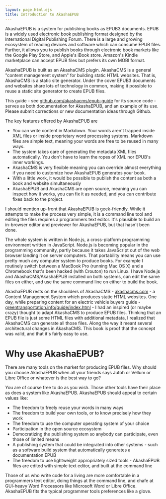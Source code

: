 ```yaml
---
layout: page.html.ejs
title: Introduction to AkashaEPUB
---
```


AkashaEPUB is a system for publishing books as EPUB3 documents.  EPUB is a widely used electronic book publishing format designed by the International Digital Publishing Forum.  There is a large and growing ecosystem of reading devices and software which can consume EPUB files.  Further, it allows you to publish books through electronic book markets like the Google Play Store, and Apple's iBook store.  Amazon's Kindle marketplace can accept EPUB files but prefers its own MOBI format.

AkashaEPUB is built as an AkashaCMS plugin.  AkashaCMS is a general "content management system" for building static HTML websites.  That is, AkashaCMS is a static site generator.  Under the cover EPUB3 documents and websites share lots of technology in common, making it possible to reuse a static site generator to create EPUB files.  

This guide - see [github.com/akashacms/epub-guide](https://github.com/akashacms/epub-guide) for its source code - serves as both documentation for AkashaEPUB, and an example of its use.  Please submit corrections or new documentation ideas through Github.

The key features offered by AkashaEPUB are

* You can write content in Markdown.  Your words aren't trapped inside XML files or inside proprietary word processing systems.  Markdown files are simple text, meaning your words are free to be reused in many ways.
* The system takes care of generating the metadata XML files automatically.  You don't have to learn the ropes of XML nor EPUB's inner workings.
* AkashaCMS is very flexible meaning you can override almost everything if you need to customize how AkashaEPUB generates your book.
* With a little work, it would be possible to publish the content as both a book and website simultaneously
* AkashaEPUB and AkashaCMS are open source, meaning you can inspect how it works, you can fix it as needed, and you can contribute fixes back to the project.

I should mention up-front that AkashaEPUB is geek-friendly.  While it attempts to make the process very simple, it is a command line tool and editing the files requires a programmers text editor.  It's plausible to build an in-browser editor and previewer for AkashaEPUB, but that hasn't been done.

The whole system is written in Node.js, a cross-platform programming environment written in JavaScript.  Node.js is becoming popular in the programming community, partly because it takes JavaScript out of the web browser landing it on server computers.  That portability means you can use pretty much any computer system to produce books.  For example I routinely switch between a MacBook Pro (running Mac OS X) and a Chromebook that's been hacked (with Crouton) to run Linux.  I have Node.js and AkashaCMS/AkashaEPUB installed on both systems, can edit the same files on either, and use the same command line on either to build the book.

AkashaEPUB rests on the shoulders of AkashaCMS - [akashacms.com](http://akashacms.com) - a Content Management System which produces static HTML websites.  One day, while preparing content for an electric vehicle buyers guide - [greentransportation.info/guide/index.html](http://greentransportation.info/guide/index.html) - I had an inspired (or maybe crazy) thought to adapt AkashaCMS to produce EPUB files.  Thinking that an EPUB file is just some HTML files with additional metadata, I realized that AkashaCMS can generate all those files.  Along the way it meant several architectural changes in AkashaCMS.  This book is proof that the concept was valid, and that it's fairly easy to use.

# Why use AkashaEPUB?

There are many tools on the market for producing EPUB files.  Why should you choose AkashaEPUB when all your friends says Jutoh or Vellum or Libre Office or whatever is the best way to go?

You are of course free to do as you wish.  Those other tools have their place as does a system like AkashaEPUB.  AkashaEPUB should appeal to certain values like:

* The freedom to freely reuse your words in many ways
* The freedom to build your own tools, or to know precisely how they work 
* The freedom to use the computer operating system of your choice
* Participation in the open source ecosystem
* Democratizing the publishing system so anybody can participate, even those of limited means
* A publishing system that could be integrated into other systems - such as a software build system that automatically generates a documentation EPUB
* The freedom to use lightweight appropriately sized tools - AkashaEPUB files are edited with simple text editor, and built at the command line

Those of us who write code for a living are more comfortable in a programmers text editor, doing things at the command line, and chafe at GUI-heavy Word Processors like Microsoft Word or Libre Office.  AkashaEPUB fits the typical programmer tools preferences like a glove.
